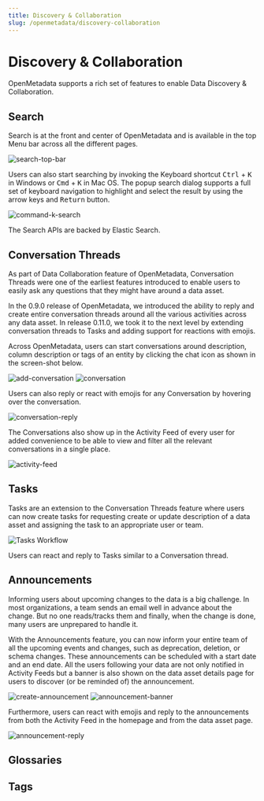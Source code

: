 ```yaml
---
title: Discovery & Collaboration
slug: /openmetadata/discovery-collaboration
---
```


# Discovery & Collaboration
OpenMetadata supports a rich set of features to enable Data Discovery & Collaboration.  

## Search
Search is at the front and center of OpenMetadata and is available in the top Menu bar across all 
the different pages.

<Image src="/images/openmetadata/discovery-collaboration/search-top-bar.png" alt="search-top-bar"/>

Users can also start searching by invoking the Keyboard shortcut <kbd>Ctrl</kbd> + <kbd>K</kbd> in Windows or <kbd>Cmd</kbd> + <kbd>K</kbd> in Mac OS. 
The popup search dialog supports a full set of keyboard navigation to highlight and select the result by using 
the arrow keys and <kbd>Return</kbd> button.

<Image src="/images/openmetadata/discovery-collaboration/command-k-search.png" alt="command-k-search"/>

The Search APIs are backed by Elastic Search.

## Conversation Threads
As part of Data Collaboration feature of OpenMetadata, Conversation Threads were one
of the earliest features introduced to enable users to easily ask 
any questions that they might have around a data asset.

In the 0.9.0 release of OpenMetadata, we introduced the ability to reply and create entire conversation 
threads around all the various activities across any data asset. In release 0.11.0, we took it to the next level by extending conversation threads to Tasks and adding support for reactions with emojis.

Across OpenMetadata, users can start conversations around description, column description or tags of an entity by clicking the chat icon as shown in the screen-shot below.

<Image src="/images/openmetadata/discovery-collaboration/add-conversation.png" alt="add-conversation"/>

<Image src="/images/openmetadata/discovery-collaboration/conversation.png" alt="conversation"/>

Users can also reply or react with emojis for any Conversation by hovering over the conversation.

<Image src="/images/openmetadata/discovery-collaboration/conversation-reply.png" alt="conversation-reply"/>

The Conversations also show up in the Activity Feed of every user for added convenience to be able to view and filter
all the relevant conversations in a single place.

<Image src="/images/openmetadata/discovery-collaboration/activity-feed.png" alt="activity-feed"/>


## Tasks

Tasks are an extension to the Conversation Threads feature where users can now create tasks for
requesting create or update description of a data asset and assigning the task to an appropriate user or team. 

![Tasks Workflow](https://miro.medium.com/max/1400/1*bbck_VGxcp1S5dznMtTIxg.gif)

Users can react and reply to Tasks similar to a Conversation thread.

## Announcements
Informing users about upcoming changes to the data is a big challenge. In most organizations, a team sends an email well in advance about the change. But no one reads/tracks them and finally, when the change is done, many users are unprepared to handle it.

With the Announcements feature, you can now inform your entire team of all the upcoming events and changes, such as deprecation, deletion, or schema changes. These announcements can be scheduled with a start date and an end date. All the users following your data are not only notified in Activity Feeds but a banner is also shown on the data asset details page for users to discover (or be reminded of) the announcement.

<Image src="/images/openmetadata/discovery-collaboration/create-announcement.png" alt="create-announcement"/>

<Image src="/images/openmetadata/discovery-collaboration/announcement-banner.png" alt="announcement-banner"/>

Furthermore, users can react with emojis and reply to the announcements from both the Activity Feed in the homepage and from the data asset page. 

<Image src="/images/openmetadata/discovery-collaboration/announcement-reply.png" alt="announcement-reply"/>

## Glossaries

## Tags
